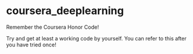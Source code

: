 # coursera_deeplearning
Remember the Coursera Honor Code!

Try and get at least a working code by yourself. You can refer to this after you have tried once!

